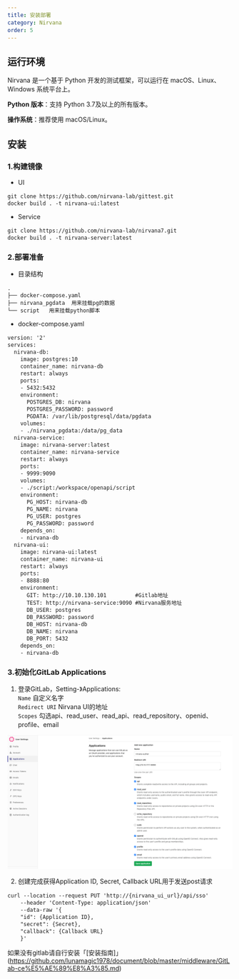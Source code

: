 ```yaml
---
title: 安装部署
category: Nirvana
order: 5
---
```


## 运行环境
Nirvana 是一个基于 Python 开发的测试框架，可以运行在 macOS、Linux、Windows 系统平台上。  


**Python 版本**：支持 Python 3.7及以上的所有版本。

**操作系统**：推荐使用 macOS/Linux。

## 安装

### 1.构建镜像
- UI  
```
git clone https://github.com/nirvana-lab/gittest.git
docker build . -t nirvana-ui:latest
```
- Service

```
git clone https://github.com/nirvana-lab/nirvana7.git
docker build . -t nirvana-server:latest 
```      
   

### 2.部署准备

- 目录结构
```
.
├── docker-compose.yaml
├── nirvana_pgdata  用来挂载pg的数据
└── script   用来挂载python脚本
```

- docker-compose.yaml
```
version: '2'
services:
  nirvana-db:
    image: postgres:10
    container_name: nirvana-db
    restart: always
    ports:
    - 5432:5432
    environment:
      POSTGRES_DB: nirvana
      POSTGRES_PASSWORD: password
      PGDATA: /var/lib/postgresql/data/pgdata
    volumes:
    - ./nirvana_pgdata:/data/pg_data
  nirvana-service:
    image: nirvana-server:latest
    container_name: nirvana-service
    restart: always
    ports:
    - 9999:9090
    volumes:
    - ./script:/workspace/openapi/script
    environment:
      PG_HOST: nirvana-db
      PG_NAME: nirvana
      PG_USER: postgres
      PG_PASSWORD: password
    depends_on:
    - nirvana-db
  nirvana-ui:
    image: nirvana-ui:latest
    container_name: nirvana-ui
    restart: always
    ports:
    - 8888:80
    environment:
      GIT: http://10.10.130.101         #Gitlab地址
      TEST: http://nirvana-service:9090 #Nirvana服务地址
      DB_USER: postgres
      DB_PASSWORD: password
      DB_HOST: nirvana-db
      DB_NAME: nirvana
      DB_PORT: 5432
    depends_on:
    - nirvana-db
```

### 3.初始化GitLab Applications

1. 登录GitLab，Setting-》Applications:  
`Name` 自定义名字  
`Redirect URI` Nirvana UI的地址    
`Scopes` 勾选api、read_user、read_api、read_repository、openid、profile、email    

![Tracker](/images/gitlab.png)

2. 创建完成获得Application ID, Secret, Callback URL用于发送post请求

```
curl --location --request PUT 'http://{nirvana_ui_url}/api/sso'
	--header 'Content-Type: application/json'
	--data-raw '{
	"id": {Application ID},
	"secret": {Secret},
	"callback": {Callback URL}
	}'

```


如果没有gitlab请自行安装「[安装指南]」(https://github.com/lunamagic1978/document/blob/master/middleware/GitLab-ce%E5%AE%89%E8%A3%85.md)

